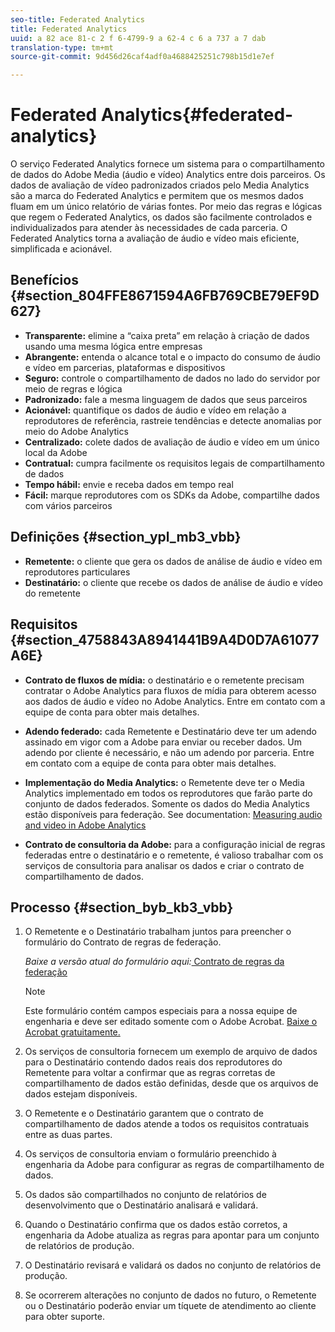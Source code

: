 ```yaml
---
seo-title: Federated Analytics
title: Federated Analytics
uuid: a 82 ace 81-c 2 f 6-4799-9 a 62-4 c 6 a 737 a 7 dab
translation-type: tm+mt
source-git-commit: 9d456d26caf4adf0a4688425251c798b15d1e7ef

---
```



# Federated Analytics{#federated-analytics}

O serviço Federated Analytics fornece um sistema para o compartilhamento de dados do Adobe Media (áudio e vídeo) Analytics entre dois parceiros. Os dados de avaliação de vídeo padronizados criados pelo Media Analytics são a marca do Federated Analytics e permitem que os mesmos dados fluam em um único relatório de várias fontes. Por meio das regras e lógicas que regem o Federated Analytics, os dados são facilmente controlados e individualizados para atender às necessidades de cada parceria. O Federated Analytics torna a avaliação de áudio e vídeo mais eficiente, simplificada e acionável.

## Benefícios {#section_804FFE8671594A6FB769CBE79EF9D627}

* **Transparente:** elimine a “caixa preta” em relação à criação de dados usando uma mesma lógica entre empresas
* **Abrangente:** entenda o alcance total e o impacto do consumo de áudio e vídeo em parcerias, plataformas e dispositivos
* **Seguro:** controle o compartilhamento de dados no lado do servidor por meio de regras e lógica
* **Padronizado:** fale a mesma linguagem de dados que seus parceiros
* **Acionável:** quantifique os dados de áudio e vídeo em relação a reprodutores de referência, rastreie tendências e detecte anomalias por meio do Adobe Analytics
* **Centralizado:** colete dados de avaliação de áudio e vídeo em um único local da Adobe
* **Contratual:** cumpra facilmente os requisitos legais de compartilhamento de dados
* **Tempo hábil:** envie e receba dados em tempo real
* **Fácil:** marque reprodutores com os SDKs da Adobe, compartilhe dados com vários parceiros

## Definições {#section_ypl_mb3_vbb}

* **Remetente:** o cliente que gera os dados de análise de áudio e vídeo em reprodutores particulares
* **Destinatário:** o cliente que recebe os dados de análise de áudio e vídeo do remetente

## Requisitos {#section_4758843A8941441B9A4D0D7A61077A6E}

* **Contrato de fluxos de mídia:** o destinatário e o remetente precisam contratar o Adobe Analytics para fluxos de mídia para obterem acesso aos dados de áudio e vídeo no Adobe Analytics. Entre em contato com a equipe de conta para obter mais detalhes.
* **Adendo federado:** cada Remetente e Destinatário deve ter um adendo assinado em vigor com a Adobe para enviar ou receber dados. Um adendo por cliente é necessário, e não um adendo por parceria. Entre em contato com a equipe de conta para obter mais detalhes.
* **Implementação do Media Analytics:** o Remetente deve ter o Media Analytics implementado em todos os reprodutores que farão parte do conjunto de dados federados. Somente os dados do Media Analytics estão disponíveis para federação. See documentation: [Measuring audio and video in Adobe Analytics](media-overview.md)

* **Contrato de consultoria da Adobe:** para a configuração inicial de regras federadas entre o destinatário e o remetente, é valioso trabalhar com os serviços de consultoria para analisar os dados e criar o contrato de compartilhamento de dados.

## Processo {#section_byb_kb3_vbb}

1. O Remetente e o Destinatário trabalham juntos para preencher o formulário do Contrato de regras de federação.

   _Baixe a versão atual do formulário aqui:_[ Contrato de regras da federação](federated_analytics_form.pdf)

   >[!NOTE]
   >
   >Este formulário contém campos especiais para a nossa equipe de engenharia e deve ser editado somente com o Adobe Acrobat. [Baixe o Acrobat gratuitamente.](https://get.adobe.com/reader/)

1. Os serviços de consultoria fornecem um exemplo de arquivo de dados para o Destinatário contendo dados reais dos reprodutores do Remetente para voltar a confirmar que as regras corretas de compartilhamento de dados estão definidas, desde que os arquivos de dados estejam disponíveis.
1. O Remetente e o Destinatário garantem que o contrato de compartilhamento de dados atende a todos os requisitos contratuais entre as duas partes.
1. Os serviços de consultoria enviam o formulário preenchido à engenharia da Adobe para configurar as regras de compartilhamento de dados.
1. Os dados são compartilhados no conjunto de relatórios de desenvolvimento que o Destinatário analisará e validará.
1. Quando o Destinatário confirma que os dados estão corretos, a engenharia da Adobe atualiza as regras para apontar para um conjunto de relatórios de produção.
1. O Destinatário revisará e validará os dados no conjunto de relatórios de produção.
1. Se ocorrerem alterações no conjunto de dados no futuro, o Remetente ou o Destinatário poderão enviar um tíquete de atendimento ao cliente para obter suporte.


